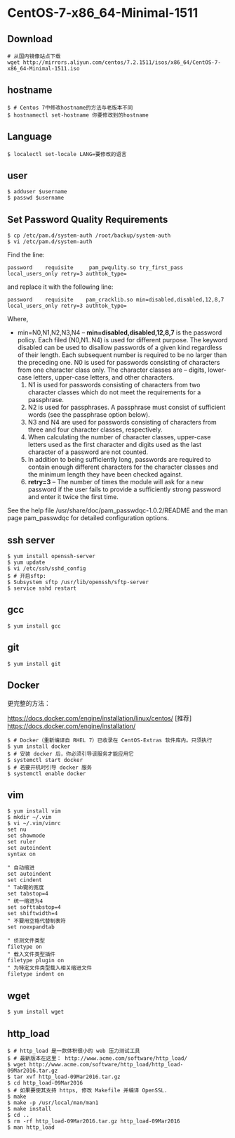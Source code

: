 CentOS-7-x86_64-Minimal-1511
============================

## Download

```shell
# 从国内镜像站点下载
wget http://mirrors.aliyun.com/centos/7.2.1511/isos/x86_64/CentOS-7-x86_64-Minimal-1511.iso
```

## hostname

```shell
$ # Centos 7中修改hostname的方法与老版本不同
$ hostnamectl set-hostname 你要修改到的hostname
```

## Language

```shell
$ localectl set-locale LANG=要修改的语言
```

## user

```shell
$ adduser $username
$ passwd $username
```

## Set Password Quality Requirements

```shell
$ cp /etc/pam.d/system-auth /root/backup/system-auth
$ vi /etc/pam.d/system-auth
```
Find the line:

`password    requisite     pam_pwqulity.so try_first_pass local_users_only retry=3 authtok_type=`

and replace it with the following line:

`password    requisite    pam_cracklib.so min=disabled,disabled,12,8,7 local_users_only retry=3 authtok_type=`

Where,

* min=N0,N1,N2,N3,N4 – **min=disabled,disabled,12,8,7** is the password policy. Each filed (N0,N1..N4) is used for different purpose. The keyword disabled can be used to disallow passwords of a given kind regardless of their length. Each subsequent number is required to be no larger than the preceding one. N0 is used for passwords consisting of characters from one character class only. The character classes are – digits, lower-case letters, upper-case letters, and other characters.
	1. N1 is used for passwords consisting of characters from two character classes which do not meet the requirements for a passphrase.
	2. N2 is used for passphrases. A passphrase must consist of sufficient words (see the passphrase option below).
	3. N3 and N4 are used for passwords consisting of characters from three and four character classes, respectively.
	4. When calculating the number of character classes, upper-case letters used as the first character and digits used as the last character of a password are not counted.
	5. In addition to being sufficiently long, passwords are required to contain enough different characters for the character classes and the minimum length they have been checked against.
	6. **retry=3** – The number of times the module will ask for a new password if the user fails to provide a sufficiently strong password and enter it twice the first time.

See the help file /usr/share/doc/pam_passwdqc-1.0.2/README and the man page pam_passwdqc for detailed configuration options.

## ssh server

```shell
$ yum install openssh-server
$ yum update
$ vi /etc/ssh/sshd_config
$ # 开启sftp:
$ Subsystem sftp /usr/lib/openssh/sftp-server
$ service sshd restart
```
## gcc

``` shell
$ yum install gcc
```
## git

```shell
$ yum install git
```

## Docker

更完整的方法：

https://docs.docker.com/engine/installation/linux/centos/ [推荐]
https://docs.docker.com/engine/installation/

```shell
$ # Docker（重新编译自 RHEL 7）已收录在 CentOS-Extras 软件库内。只须执行
$ yum install docker
$ # 安装 docker 后，你必须引导该服务才能应用它
$ systemctl start docker
$ # 若要开机时引导 docker 服务
$ systemctl enable docker
```

## vim

```shell
$ yum install vim
$ mkdir ~/.vim
$ vi ~/.vim/vimrc
set nu
set showmode
set ruler
set autoindent
syntax on

" 自动缩进
set autoindent
set cindent 
" Tab键的宽度
set tabstop=4
" 统一缩进为4 
set softtabstop=4
set shiftwidth=4
" 不要用空格代替制表符
set noexpandtab

" 侦测文件类型
filetype on
" 载入文件类型插件
filetype plugin on
" 为特定文件类型载入相关缩进文件
filetype indent on
```
## wget

```shell
$ yum install wget
```

## http_load

```shell
$ # http_load 是一款体积很小的 web 压力测试工具
$ # 最新版本在这里： http://www.acme.com/software/http_load/
$ wget http://www.acme.com/software/http_load/http_load-09Mar2016.tar.gz
$ tar xvf http_load-09Mar2016.tar.gz
$ cd http_load-09Mar2016
$ # 如果要使其支持 https, 修改 Makefile 并编译 OpenSSL.
$ make
$ make -p /usr/local/man/man1 
$ make install
$ cd ..
$ rm -rf http_load-09Mar2016.tar.gz http_load-09Mar2016
$ man http_load
```